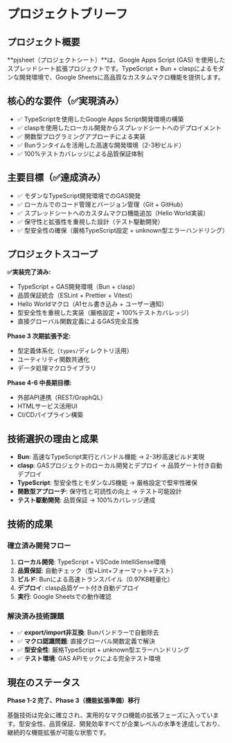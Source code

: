 # プロジェクトブリーフ

## プロジェクト概要
**pjsheet（プロジェクトシート）**は、Google Apps Script (GAS) を使用したスプレッドシート拡張プロジェクトです。TypeScript + Bun + claspによるモダンな開発環境で、Google Sheetsに高品質なカスタムマクロ機能を提供します。

## 核心的な要件（✅実現済み）
- ✅ TypeScriptを使用したGoogle Apps Script開発環境の構築
- ✅ claspを使用したローカル開発からスプレッドシートへのデプロイメント
- ✅ 関数型プログラミングアプローチによる実装
- ✅ Bunランタイムを活用した高速な開発環境（2-3秒ビルド）
- ✅ 100%テストカバレッジによる品質保証体制

## 主要目標（✅達成済み）
- ✅ モダンなTypeScript開発環境でのGAS開発
- ✅ ローカルでのコード管理とバージョン管理（Git + GitHub）
- ✅ スプレッドシートへのカスタムマクロ機能追加（Hello World実装）
- ✅ 保守性と拡張性を重視した設計（テスト駆動開発）
- ✅ 型安全性の確保（厳格TypeScript設定 + unknown型エラーハンドリング）

## プロジェクトスコープ
**✅実装完了済み:**
- TypeScript + GAS開発環境（Bun + clasp）
- 品質保証統合（ESLint + Prettier + Vitest）
- Hello Worldマクロ（A1セル書き込み + ユーザー通知）
- 型安全性を重視した実装（厳格設定 + 100%テストカバレッジ）
- 直接グローバル関数定義によるGAS完全互換

**Phase 3 次期拡張予定:**
- 型定義体系化（`types/`ディレクトリ活用）
- ユーティリティ関数共通化
- データ処理マクロライブラリ

**Phase 4-6 中長期目標:**
- 外部API連携（REST/GraphQL）
- HTMLサービス活用UI
- CI/CDパイプライン構築

## 技術選択の理由と成果
- **Bun**: 高速なTypeScript実行とバンドル機能 → 2-3秒高速ビルド実現
- **clasp**: GASプロジェクトのローカル開発とデプロイ → 品質ゲート付き自動デプロイ
- **TypeScript**: 型安全性とモダンなJS機能 → 厳格設定で堅牢性確保
- **関数型アプローチ**: 保守性と可読性の向上 → テスト可能設計
- **テスト駆動開発**: 品質保証 → 100%カバレッジ達成

## 技術的成果
### 確立済み開発フロー
1. **ローカル開発**: TypeScript + VSCode IntelliSense環境
2. **品質保証**: 自動チェック（型+Lint+フォーマット+テスト）
3. **ビルド**: Bunによる高速トランスパイル（0.97KB軽量化）
4. **デプロイ**: clasp品質ゲート付き自動デプロイ
5. **実行**: Google Sheetsでの動作確認

### 解決済み技術課題
- ✅ **export/import非互換**: Bunバンドラーで自動除去
- ✅ **マクロ認識問題**: 直接グローバル関数定義で解決
- ✅ **型安全性**: 厳格TypeScript + unknown型エラーハンドリング
- ✅ **テスト環境**: GAS APIモックによる完全テスト環境

## 現在のステータス
**Phase 1-2 完了、Phase 3（機能拡張準備）移行**

基盤技術は完全に確立され、実用的なマクロ機能の拡張フェーズに入っています。型安全性、品質保証、開発効率すべてが企業レベルの水準を達成しており、継続的な機能拡張が可能な状態です。